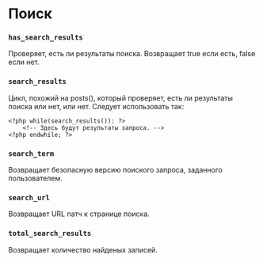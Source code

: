 # Поиск

### `has_search_results`

Проверяет, есть ли результаты поиска. Возвращает true если есть, false если нет.

### `search_results`

Цикл, похожий на posts(), который проверяет, есть ли результаты поиска или нет, или нет. Следует использовать так:

	<?php while(search_results()): ?>
		<!-- Здесь будут результаты запроса. -->
	<?php endwhile; ?>

### `search_term`

Возвращает безопасную версию поиского запроса, заданного пользователем.

### `search_url`

Возвращает URL патч к странице поиска.

### `total_search_results`

Возвращает количество найденых записей.